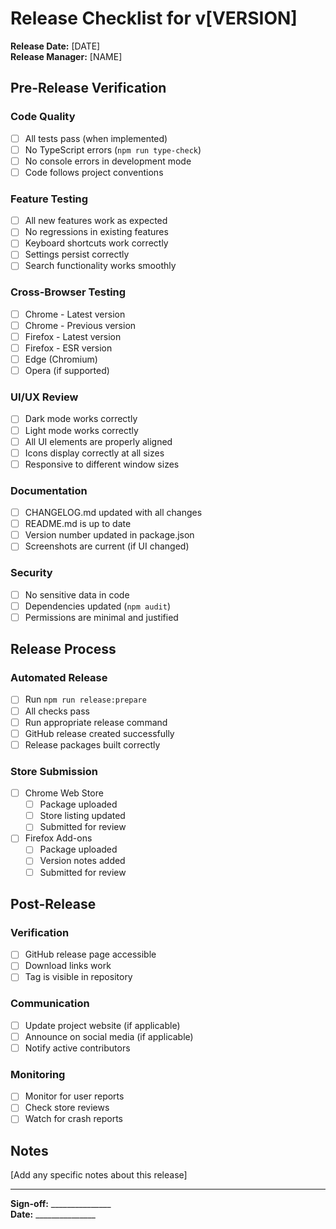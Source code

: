 # Release Checklist for v[VERSION]

**Release Date:** [DATE]  
**Release Manager:** [NAME]

## Pre-Release Verification

### Code Quality
- [ ] All tests pass (when implemented)
- [ ] No TypeScript errors (`npm run type-check`)
- [ ] No console errors in development mode
- [ ] Code follows project conventions

### Feature Testing
- [ ] All new features work as expected
- [ ] No regressions in existing features
- [ ] Keyboard shortcuts work correctly
- [ ] Settings persist correctly
- [ ] Search functionality works smoothly

### Cross-Browser Testing
- [ ] Chrome - Latest version
- [ ] Chrome - Previous version
- [ ] Firefox - Latest version
- [ ] Firefox - ESR version
- [ ] Edge (Chromium)
- [ ] Opera (if supported)

### UI/UX Review
- [ ] Dark mode works correctly
- [ ] Light mode works correctly
- [ ] All UI elements are properly aligned
- [ ] Icons display correctly at all sizes
- [ ] Responsive to different window sizes

### Documentation
- [ ] CHANGELOG.md updated with all changes
- [ ] README.md is up to date
- [ ] Version number updated in package.json
- [ ] Screenshots are current (if UI changed)

### Security
- [ ] No sensitive data in code
- [ ] Dependencies updated (`npm audit`)
- [ ] Permissions are minimal and justified

## Release Process

### Automated Release
- [ ] Run `npm run release:prepare`
- [ ] All checks pass
- [ ] Run appropriate release command
- [ ] GitHub release created successfully
- [ ] Release packages built correctly

### Store Submission
- [ ] Chrome Web Store
  - [ ] Package uploaded
  - [ ] Store listing updated
  - [ ] Submitted for review
- [ ] Firefox Add-ons
  - [ ] Package uploaded
  - [ ] Version notes added
  - [ ] Submitted for review

## Post-Release

### Verification
- [ ] GitHub release page accessible
- [ ] Download links work
- [ ] Tag is visible in repository

### Communication
- [ ] Update project website (if applicable)
- [ ] Announce on social media (if applicable)
- [ ] Notify active contributors

### Monitoring
- [ ] Monitor for user reports
- [ ] Check store reviews
- [ ] Watch for crash reports

## Notes

[Add any specific notes about this release]

---

**Sign-off:** _______________  
**Date:** _______________